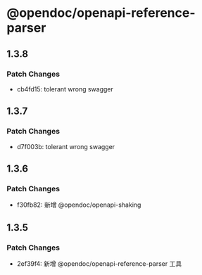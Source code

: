 # @opendoc/openapi-reference-parser

## 1.3.8

### Patch Changes

- cb4fd15: tolerant wrong swagger

## 1.3.7

### Patch Changes

- d7f003b: tolerant wrong swagger

## 1.3.6

### Patch Changes

- f30fb82: 新增 @opendoc/openapi-shaking

## 1.3.5

### Patch Changes

- 2ef39f4: 新增 @opendoc/openapi-reference-parser 工具
